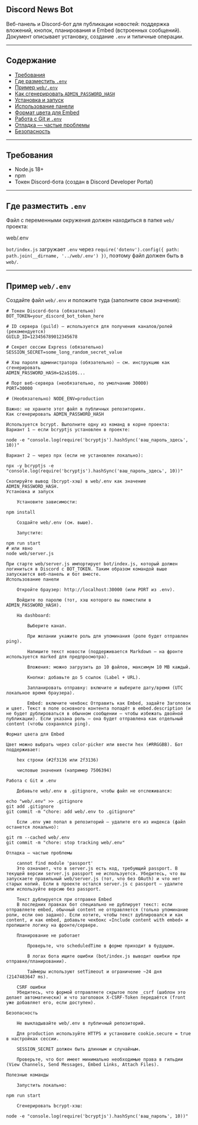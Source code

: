 ## Discord News Bot

Веб-панель и Discord-бот для публикации новостей: поддержка вложений, кнопок, планирования и Embed (встроенных сообщений).  
Документ описывает установку, создание `.env` и типичные операции.

---

## Содержание

- [Требования](#требования)  
- [Где разместить `.env`](#где-разместить-env)  
- [Пример `web/.env`](#пример-webenv)  
- [Как сгенерировать `ADMIN_PASSWORD_HASH`](#как-сгенерировать-admin_password_hash)  
- [Установка и запуск](#установка-и-запуск)  
- [Использование панели](#использование-панели)  
- [Формат цвета для Embed](#формат-цвета-для-embed)  
- [Работа с Git и `.env`](#работа-с-git-и-env)  
- [Отладка — частые проблемы](#отладка---частые-проблемы)  
- [Безопасность](#безопасность)

---

## Требования

- Node.js 18+  
- npm  
- Токен Discord-бота (создан в Discord Developer Portal)

---

## Где разместить `.env`

Файл с переменными окружения должен находиться в папке `web/` проекта:

web/.env


`bot/index.js` загружает `.env` через `require('dotenv').config({ path: path.join(__dirname, '../web/.env') })`, поэтому файл должен быть в `web/`.

---

## Пример `web/.env`

Создайте файл `web/.env` и положите туда (заполните свои значения):

```env
# Токен Discord-бота (обязательно)
BOT_TOKEN=your_discord_bot_token_here

# ID сервера (guild) — используется для получения каналов/ролей (рекомендуется)
GUILD_ID=123456789012345678

# Секрет сессии Express (обязательно)
SESSION_SECRET=some_long_random_secret_value

# Хэш пароля администратора (обязательно) — см. инструкцию как сгенерировать
ADMIN_PASSWORD_HASH=$2a$10$...

# Порт веб-сервера (необязательно, по умолчанию 30000)
PORT=30000

# (Необязательно) NODE_ENV=production

Важно: не храните этот файл в публичных репозиториях.
Как сгенерировать ADMIN_PASSWORD_HASH

Используется bcrypt. Выполните одну из команд в корне проекта:
Вариант 1 — если bcryptjs установлен в проекте:

node -e "console.log(require('bcryptjs').hashSync('ваш_пароль_здесь', 10))"

Вариант 2 — через npx (если не установлен локально):

npx -y bcryptjs -e "console.log(require('bcryptjs').hashSync('ваш_пароль_здесь', 10))"

Скопируйте вывод (bcrypt-хэш) в web/.env как значение ADMIN_PASSWORD_HASH.
Установка и запуск

    Установите зависимости:

npm install

    Создайте web/.env (см. выше).

    Запустите:

npm run start
# или явно
node web/server.js

При старте web/server.js импортирует bot/index.js, который должен логиниться в Discord с BOT_TOKEN. Таким образом командой выше запускается веб-панель и бот вместе.
Использование панели

    Откройте браузер: http://localhost:30000 (или PORT из .env).

    Войдите по паролю (тот, хэш которого вы поместили в ADMIN_PASSWORD_HASH).

    На dashboard:

        Выберите канал.

        При желании укажите роль для упоминания (роле будет отправлен ping).

        Напишите текст новости (поддерживается Markdown — на фронте используется marked для предпросмотра).

        Вложения: можно загрузить до 10 файлов, максимум 10 MB каждый.

        Кнопки: добавьте до 5 ссылок (Label + URL).

        Запланировать отправку: включите и выберите дату/время (UTC локальное время браузера).

        Embed: включите чекбокс Отправить как Embed, задайте Заголовок и цвет. Текст в поле основного контента попадёт в embed.description (и не будет дублироваться в обычном сообщении — чтобы избежать двойной публикации). Если указана роль — она будет отправлена как отдельный content (чтобы сохранялся ping).

Формат цвета для Embed

Цвет можно выбрать через color-picker или ввести hex (#RRGGBB). Бот поддерживает:

    hex строки (#2f3136 или 2f3136)

    числовые значения (например 7506394)

Работа с Git и .env

    Добавьте web/.env в .gitignore, чтобы файл не отслеживался:

echo "web/.env" >> .gitignore
git add .gitignore
git commit -m "chore: add web/.env to .gitignore"

    Если .env уже попал в репозиторий — удалите его из индекса (файл останется локально):

git rm --cached web/.env
git commit -m "chore: stop tracking web/.env"

Отладка — частые проблемы

    cannot find module 'passport'
    Это означает, что в server.js есть код, требующий passport. В текущей версии server.js passport не используется. Убедитесь, что вы запускаете правильный web/server.js (тот, что без OAuth) и что нет старых копий. Если в проекте остался server.js с passport — удалите или используйте версию без passport.

    Текст дублируется при отправке Embed
    В последних правках бот специально не дублирует текст: если отправляете embed, обычный content не отправляется (только упоминание роли, если оно задано). Если хотите, чтобы текст дублировался и как content, и как embed, добавьте чекбокс «Include content with embed» и пропишите логику на фронте/сервере.

    Планирование не работает

        Проверьте, что scheduledTime в форме приходит в будущем.

        В логах бота ищите ошибки (bot/index.js выводит ошибки при отправке/планировании).

        Таймеры используют setTimeout и ограничение ~24 дня (2147483647 ms).

    CSRF ошибки
    Убедитесь, что формой отправляете скрытое поле _csrf (шаблон это делает автоматически) и что заголовок X-CSRF-Token передаётся (front уже добавляет его, если доступен).

Безопасность

    Не выкладывайте web/.env в публичный репозиторий.

    Для production используйте HTTPS и установите cookie.secure = true в настройках сессии.

    SESSION_SECRET должен быть длинным и случайным.

    Проверьте, что бот имеет минимально необходимые права в гильдии (View Channels, Send Messages, Embed Links, Attach Files).

Полезные команды

    Запустить локально:

npm run start

    Сгенерировать bcrypt-хэш:

node -e "console.log(require('bcryptjs').hashSync('ваш_пароль', 10))"
